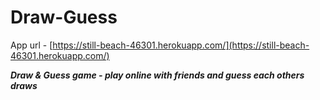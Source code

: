 # Draw-Guess

App url - [https://still-beach-46301.herokuapp.com/](https://still-beach-46301.herokuapp.com/)

***Draw & Guess game - play online with friends and guess each others draws***


